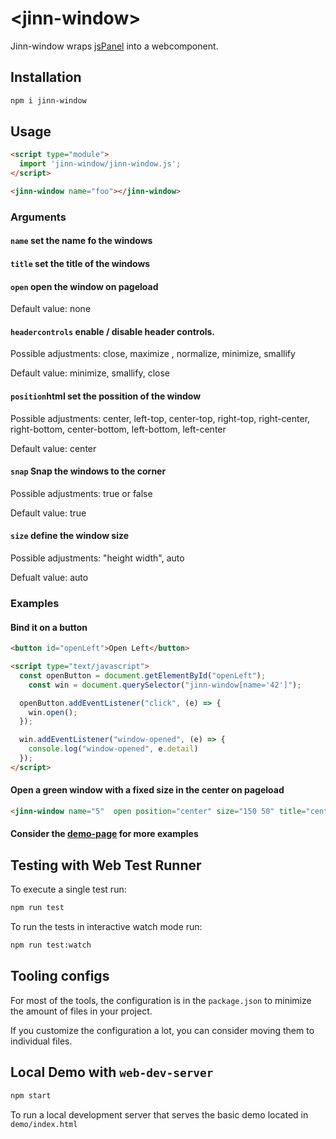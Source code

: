 # \<jinn-window>

Jinn-window wraps [jsPanel](https://jspanel.de) into a webcomponent.

## Installation

```bash
npm i jinn-window
```

## Usage

```html
<script type="module">
  import 'jinn-window/jinn-window.js';
</script>

<jinn-window name="foo"></jinn-window>
```

### Arguments

#### ```name``` set the name fo the windows

#### ```title``` set the title of the windows

#### ```open``` open the window on pageload

Default value: none

#### ```headercontrols``` enable / disable header controls.

Possible adjustments:
close, maximize , normalize, minimize, smallify

Default value: minimize, smallify, close

#### ```position```html set the possition of the window

Possible adjustments: center, left-top, center-top, right-top, right-center, 
right-bottom, center-bottom, left-bottom, left-center

Default value: center

#### ```snap``` Snap the windows to the corner

Possible adjustments: true or false

Default value: true

#### ```size``` define the window size

Possible adjustments: "height width", auto

Defualt value: auto

### Examples

#### Bind it on a button

```html
<button id="openLeft">Open Left</button>

<script type="text/javascript">
  const openButton = document.getElementById("openLeft");
    const win = document.querySelector("jinn-window[name='42']");

  openButton.addEventListener("click", (e) => {
    win.open();
  });

  win.addEventListener("window-opened", (e) => {
    console.log("window-opened", e.detail)
  });
</script>

```

#### Open a green window with a fixed size in the center on pageload

```html
<jinn-window name="5"  open position="center" size="150 50" title="center"><div class="center-box">center</div></jinn-window>

```

#### Consider the [demo-page](demo/index.html) for more examples

## Testing with Web Test Runner

To execute a single test run:

```bash
npm run test
```

To run the tests in interactive watch mode run:

```bash
npm run test:watch
```


## Tooling configs

For most of the tools, the configuration is in the `package.json` to minimize the amount of files in your project.

If you customize the configuration a lot, you can consider moving them to individual files.

## Local Demo with `web-dev-server`

```bash
npm start
```

To run a local development server that serves the basic demo located in `demo/index.html`
